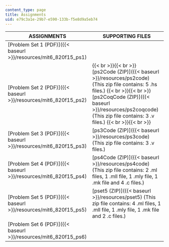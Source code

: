 ```yaml
---
content_type: page
title: Assignments
uid: e79c3a1e-29b7-e590-133b-f5e8d9a5eb74
---
```


| ASSIGNMENTS | SUPPORTING FILES |
| --- | --- |
| [Problem Set 1 (PDF)]({{< baseurl >}}/resources/mit6_820f15_ps1) | &nbsp; |
| [Problem Set 2 (PDF)]({{< baseurl >}}/resources/mit6_820f15_ps2) |  {{< br >}}{{< br >}} [ps2Code (ZIP)]({{< baseurl >}}/resources/ps2code) (This zip file contains: 5 .hs files.) {{< br >}}{{< br >}} [ps2CoqCode (ZIP)]({{< baseurl >}}/resources/ps2coqcode) (This zip file contains: 3 .v files.) {{< br >}}{{< br >}}  |
| [Problem Set 3 (PDF)]({{< baseurl >}}/resources/mit6_820f15_ps3) | [ps3Code (ZIP)]({{< baseurl >}}/resources/ps3code) (This zip file contains: 3 .v files.) |
| [Problem Set 4 (PDF)]({{< baseurl >}}/resources/mit6_820f15_ps4) | [ps4Code (ZIP)]({{< baseurl >}}/resources/ps4code) (This zip file contains: 2 .ml files, 1 .mll file, 1 .mly file, 1 .mk file and 4 .c files.) |
| [Problem Set 5 (PDF)]({{< baseurl >}}/resources/mit6_820f15_ps5) | [pset5 (ZIP)]({{< baseurl >}}/resources/pset5) (This zip file contains: 4 .ml files, 1 .mll file, 1 .mly file, 1 .mk file and 2 .c files.) |
| [Problem Set 6 (PDF)]({{< baseurl >}}/resources/mit6_820f15_ps6) |